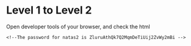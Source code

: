 # Level 1 to Level 2

Open developer tools of your browser, and check the html

```
<!--The password for natas2 is ZluruAthQk7Q2MqmDeTiUij2ZvWy2mBi -->
```